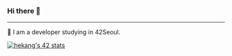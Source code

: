 ### Hi there 👋

<!--
**hekang42/hekang42** is a ✨ _special_ ✨ repository because its `README.md` (this file) appears on your GitHub profile.

Here are some ideas to get you started:

- 🔭 I’m currently working on ...
- 🌱 I’m currently learning ...
- 👯 I’m looking to collaborate on ...
- 🤔 I’m looking for help with ...
- 💬 Ask me about ...
- 📫 How to reach me: ...
- 😄 Pronouns: ...
- ⚡ Fun fact: ...
-->


---

🌱 I am a developer studying in 42Seoul. 

[![hekang's 42 stats](https://badge42.herokuapp.com/api/stats/hekang)](https://github.com/JaeSeoKim/badge42)
